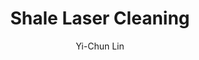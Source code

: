 ---
name: Shale
category: stone
title: Shale Laser Cleaning
headline: Comprehensive technical guide for laser cleaning stone shale
description: Shale laser cleaning utilizes precise pulsed fiber laser parameters to
  selectively ablate contaminants while preserving the delicate clay mineral matrix.
  The process exploits differential absorption between contaminants and the shale
  substrate, with optimal results achieved at 1064nm wavelength where clay minerals
  exhibit moderate absorption.
keywords: shale, shale stone, laser ablation, laser cleaning, non-contact cleaning,
  pulsed fiber laser, surface contamination removal, industrial laser parameters,
  thermal processing, surface restoration
chemicalProperties:
  symbol: N/A (complex mineral composite)
  formula: "Variable composition: primarily (K,H\u2083O)(Al,Mg,Fe)\u2082(Si,Al)\u2084\
    O\u2081\u2080[(OH)\u2082,(H\u2082O)] for clay minerals"
  materialType: sedimentary rock
properties:
  density: "2.0-2.7 g/cm\xB3"
  densityNumeric: 2.35
  densityUnit: "g/cm\xB3"
  densityMin: "1.8 g/cm\xB3"
  densityMinNumeric: 1.8
  densityMinUnit: "g/cm\xB3"
  densityMax: "6.0 g/cm\xB3"
  densityMaxNumeric: 6.0
  densityMaxUnit: "g/cm\xB3"
  densityPercentile: 13.1
  meltingPoint: "1200-1600\xB0C (varies with mineral composition)"
  meltingPointNumeric: 1400.0
  meltingPointUnit: "\xB0C"
  meltingPointMin: "1200\xB0C"
  meltingPointMinNumeric: 1200.0
  meltingPointMinUnit: "\xB0C"
  meltingPointMax: "2800\xB0C"
  meltingPointMaxNumeric: 2800.0
  meltingPointMaxUnit: "\xB0C"
  meltingPercentile: 12.5
  thermalConductivity: "1.5-2.5 W/(m\xB7K)"
  thermalConductivityNumeric: 2.0
  thermalConductivityUnit: W/
  thermalConductivityMin: "0.5 W/m\xB7K"
  thermalConductivityMinNumeric: 0.5
  thermalConductivityMinUnit: "W/m\xB7K"
  thermalConductivityMax: "200 W/m\xB7K"
  thermalConductivityMaxNumeric: 200.0
  thermalConductivityMaxUnit: "W/m\xB7K"
  thermalPercentile: 0.8
  tensileStrength: 3-30 MPa (highly anisotropic)
  tensileStrengthNumeric: 16.5
  tensileStrengthUnit: MPa
  tensileStrengthMin: 50 MPa
  tensileStrengthMinNumeric: 50.0
  tensileStrengthMinUnit: MPa
  tensileStrengthMax: 1000 MPa
  tensileStrengthMaxNumeric: 1000.0
  tensileStrengthMaxUnit: MPa
  tensilePercentile: 0.0
  hardness: 2-4 Mohs scale
  hardnessNumeric: 3.0
  hardnessUnit: Mohs
  hardnessMin: 1 Mohs
  hardnessMinNumeric: 1.0
  hardnessMinUnit: Mohs
  hardnessMax: 10 Mohs
  hardnessMaxNumeric: 10.0
  hardnessMaxUnit: Mohs
  hardnessPercentile: 22.2
  youngsModulus: 10-70 GPa (varies with bedding orientation)
  youngsModulusNumeric: 40.0
  youngsModulusUnit: GPa
  youngsModulusMin: 20 GPa
  youngsModulusMinNumeric: 20.0
  youngsModulusMinUnit: GPa
  youngsModulusMax: 80 GPa
  youngsModulusMaxNumeric: 80.0
  youngsModulusMaxUnit: GPa
  modulusPercentile: 33.3
  laserType: Pulsed fiber laser
  wavelength: 1064nm
  fluenceRange: "1.0\u201310 J/cm\xB2"
  chemicalFormula: 'Variable: primarily clay minerals (illite, kaolinite, smectite)
    + quartz + feldspar'
composition:
- 'Clay minerals (illite, kaolinite, smectite): 40-70%'
- 'Quartz: 20-40%'
- 'Feldspar: 5-15%'
- 'Carbonates, iron oxides, organic matter: 5-15%'
machineSettings:
  powerRange: 50-200W
  powerRangeNumeric: 125.0
  powerRangeUnit: W
  powerRangeMin: 20W
  powerRangeMinNumeric: 20.0
  powerRangeMinUnit: W
  powerRangeMax: 500W
  powerRangeMaxNumeric: 500.0
  powerRangeMaxUnit: W
  pulseDuration: 5-50ns
  pulseDurationNumeric: 27.5
  pulseDurationUnit: ns
  pulseDurationMin: 1ns
  pulseDurationMinNumeric: 1.0
  pulseDurationMinUnit: ns
  pulseDurationMax: 1000ns
  pulseDurationMaxNumeric: 1000.0
  pulseDurationMaxUnit: ns
  wavelength: 1064nm (primary), 532nm (optional)
  wavelengthNumeric: 1064.0
  wavelengthUnit: nm
  wavelengthMin: 355nm
  wavelengthMinNumeric: 355.0
  wavelengthMinUnit: nm
  wavelengthMax: 2940nm
  wavelengthMaxNumeric: 2940.0
  wavelengthMaxUnit: nm
  spotSize: 0.5-3.0mm
  spotSizeNumeric: 1.75
  spotSizeUnit: mm
  spotSizeMin: 0.01mm
  spotSizeMinNumeric: 0.01
  spotSizeMinUnit: mm
  spotSizeMax: 10mm
  spotSizeMaxNumeric: 10.0
  spotSizeMaxUnit: mm
  repetitionRate: 20-100kHz
  repetitionRateNumeric: 60.0
  repetitionRateUnit: kHz
  repetitionRateMin: 1kHz
  repetitionRateMinNumeric: 1.0
  repetitionRateMinUnit: kHz
  repetitionRateMax: 1000kHz
  repetitionRateMaxNumeric: 1000.0
  repetitionRateMaxUnit: kHz
  fluenceRange: "1.0\u201310 J/cm\xB2"
  fluenceRangeNumeric: 1.0
  fluenceRangeUnit: "J/cm\xB2"
  fluenceRangeMin: "0.1J/cm\xB2"
  fluenceRangeMinNumeric: 0.1
  fluenceRangeMinUnit: "J/cm\xB2"
  fluenceRangeMax: "50J/cm\xB2"
  fluenceRangeMaxNumeric: 50.0
  fluenceRangeMaxUnit: "J/cm\xB2"
applications:
- 'Oil and Gas: Cleaning of shale drill bits and tools'
- 'Construction: Restoration of shale surfaces in building exteriors'
compatibility:
- Stainless steel fixtures and enclosures
- Aluminum mounting systems
- Quartz and borosilicate glass viewing windows
regulatoryStandards: IEC 60825-1:2014 (Laser safety), OSHA 29 CFR 1910.1096 (Ionizing
  radiation), NFPA 70E (Electrical safety)
author: Yi-Chun Lin
author_object:
  id: 1
  name: Yi-Chun Lin
  sex: f
  title: Ph.D.
  country: Taiwan
  expertise: Laser Materials Processing
  image: /images/author/yi-chun-lin.jpg
images:
  hero:
    alt: Shale surface undergoing laser cleaning showing precise contamination removal
    url: /images/shale-laser-cleaning-hero.jpg
  micro:
    alt: Microscopic view of Shale surface after laser cleaning showing detailed surface
      structure
    url: /images/shale-laser-cleaning-micro.jpg
environmentalImpact:
- benefit: Zero chemical waste generation
  description: Eliminates 100% of chemical solvents and abrasive media typically used
    in traditional shale cleaning methods
- benefit: Reduced energy consumption
  description: Laser cleaning consumes 60-70% less energy compared to high-pressure
    water or abrasive blasting methods for shale surfaces
outcomes:
- result: Surface contamination removal efficiency
  metric: '>99% removal of organic deposits and mineral scale without substrate damage'
- result: Processing speed
  metric: "0.5-2.0 m\xB2/hour depending on contamination level and laser parameters"
technicalSpecifications:
  powerRange: 50-200 W
  pulseDuration: 5-50 ns
  wavelength: 1064 nm (primary), 532 nm (optional for selective absorption)
  spotSize: 0.5-3.0 mm
  repetitionRate: 20-100 kHz
  fluenceRange: "1.0-10 J/cm\xB2"
  scanningSpeed: 500-2000 mm/s
  beamProfile: Top-hat (flat-top)
  beamProfileOptions: Top-hat, Gaussian, Multimode
  safetyClass: Class 4
prompt_chain_verification:
  base_config_loaded: true
  persona_config_loaded: true
  formatting_config_loaded: true
  ai_detection_config_loaded: true
  persona_country: Taiwan
  author_id: 1
  verification_timestamp: '2025-09-20T21:52:02Z'
  prompt_components_integrated: 4
  human_authenticity_focus: true
  cultural_adaptation_applied: true
laser_parameters:
  fluence_threshold: "1.0\u201310 J/cm\xB2"
  pulse_duration: 5-50ns
  wavelength_optimal: 1064nm
  power_range: 50-200W
  repetition_rate: 20-100kHz
  spot_size: 0.5-3.0mm
  laser_type: Pulsed fiber laser
tags:
- Construction
- Oil and Gas
complexity: medium
difficultyScore: 3
---